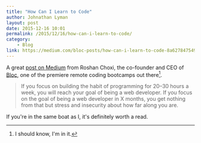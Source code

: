 ```yaml
---
title: "How Can I Learn to Code"
author: Johnathan Lyman
layout: post
date: 2015-12-16 10:01
permalink: /2015/12/16/how-can-i-learn-to-code/
category:
    - Blog
link: https://medium.com/bloc-posts/how-can-i-learn-to-code-8a627847549a#.k02ajhvd3
---
```


A great [post on Medium](https://medium.com/bloc-posts/how-can-i-learn-to-code-8a627847549a#.1p9g24lt5) from Roshan Choxi, the co-founder and CEO of [Bloc](http://www.bloc.io/), one of the premiere remote coding bootcamps out there[^1].

> If you focus on building the habit of programming for 20–30 hours a week, you will reach your goal of being a web developer. If you focus on the goal of being a web developer in X months, you get nothing from that but stress and insecurity about how far along you are.

If you're in the same boat as I, it's definitely worth a read. 

[^1]: I should know, I'm in it.
